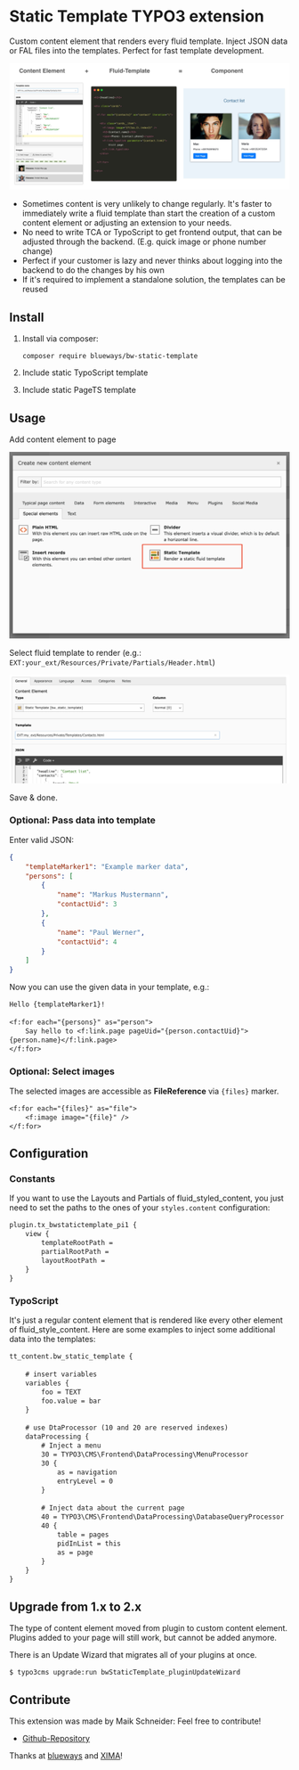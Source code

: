 # Static Template TYPO3 extension

Custom content element that renders every fluid template. Inject JSON data or FAL files into the templates. Perfect for fast template development.

![Plugin in the TYPO3 Backend](Documentation/Images/Preview.jpg)

* Sometimes content is very unlikely to change regularly. It's faster to
  immediately write a fluid template than start the creation of a custom content element or adjusting an extension to your needs.
* No need to write TCA or TypoScript to get frontend output, that can be adjusted through the backend. (E.g. quick image or phone number change)
* Perfect if your customer is lazy and never thinks about logging into the
  backend to do the changes by his own
* If it's required to implement a standalone solution, the templates can be reused

## Install

1. Install via composer:

    ```
    composer require blueways/bw-static-template
    ```

2. Include static TypoScript template
3. Include static PageTS template

## Usage

Add content element to page

![Content Element Wizard](./Documentation/Images/NewContentElement.png)

Select fluid template to render (e.g.: ```EXT:your_ext/Resources/Private/Partials/Header.html```)

![Backend TCA](./Documentation/Images/TCA.png)

Save & done.

### Optional: Pass data into template

Enter valid JSON:

```json
{
	"templateMarker1": "Example marker data",
	"persons": [
		{
			"name": "Markus Mustermann",
			"contactUid": 3
		},
		{
			"name": "Paul Werner",
			"contactUid": 4
		}
	]
}
```

Now you can use the given data in your template, e.g.:

```
Hello {templateMarker1}!

<f:for each="{persons}" as="person">
	Say hello to <f:link.page pageUid="{person.contactUid}">{person.name}</f:link.page>
</f:for>
```

### Optional: Select images

The selected images are accessible as **FileReference** via ```{files}``` marker.

```
<f:for each="{files}" as="file">
	<f:image image="{file}" />
</f:for>

```

## Configuration

### Constants

If you want to use the Layouts and Partials of fluid_styled_content, you just need to set the paths to the ones of your `styles.content` configuration:

```
plugin.tx_bwstatictemplate_pi1 {
	view {
		templateRootPath =
		partialRootPath =
		layoutRootPath =
	}
}
```

### TypoScript

It's just a regular content element that is rendered like every other element of fluid_style_content. Here are some examples to inject some additional data into the templates:

```
tt_content.bw_static_template {

    # insert variables
    variables {
        foo = TEXT
        foo.value = bar
    }

    # use DtaProcessor (10 and 20 are reserved indexes)
    dataProcessing {
        # Inject a menu
        30 = TYPO3\CMS\Frontend\DataProcessing\MenuProcessor
        30 {
            as = navigation
            entryLevel = 0
        }

        # Inject data about the current page
        40 = TYPO3\CMS\Frontend\DataProcessing\DatabaseQueryProcessor
        40 {
            table = pages
            pidInList = this
            as = page
        }
    }
}
```

## Upgrade from 1.x to 2.x

The type of content element moved from plugin to custom content element. Plugins added to your page will still work, but cannot be added anymore.

There is an Update Wizard that migrates all of your plugins at once.

```
$ typo3cms upgrade:run bwStaticTemplate_pluginUpdateWizard
```

## Contribute

This extension was made by Maik Schneider: Feel free to contribute!

* [Github-Repository](https://github.com/maikschneider/bw_static_template)

Thanks at [blueways](https://www.blueways.de/) and [XIMA](https://www.xima.de/)!
